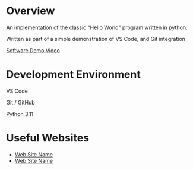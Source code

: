 # Overview

An implementation of the  classic "Hello World" program written in python.

Written as part of a simple demonstration of VS Code, and Git integration

[Software Demo Video](http://youtube.link.goes.here)

# Development Environment

VS Code

Git / GitHub

Python 3.11


# Useful Websites

* [Web Site Name](http://url.link.goes.here)
* [Web Site Name](http://url.link.goes.here)
